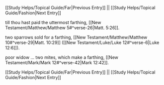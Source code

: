 [[Study Helps/Topical Guide/Far|Previous Entry]]  ||  [[Study Helps/Topical Guide/Fashion|Next Entry]]

 till thou hast paid the uttermost farthing, [[New Testament/Matthew/Matthew 5#^verse-26|Matt. 5:26]].

 two sparrows sold for a farthing, [[New Testament/Matthew/Matthew 10#^verse-29|Matt. 10:29]] ([[New Testament/Luke/Luke 12#^verse-6|Luke 12:6]]).

 poor widow ... two mites, which make a farthing, [[New Testament/Mark/Mark 12#^verse-42|Mark 12:42]].

[[Study Helps/Topical Guide/Far|Previous Entry]]  ||  [[Study Helps/Topical Guide/Fashion|Next Entry]]
